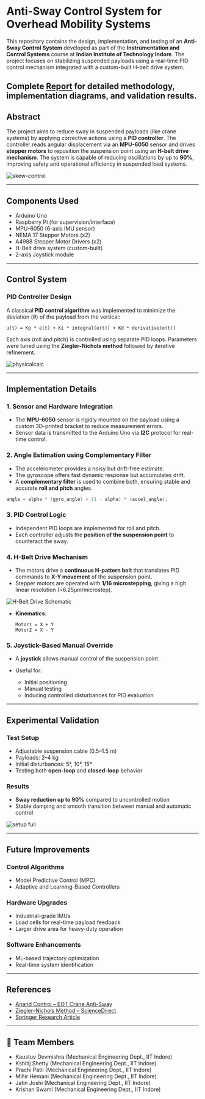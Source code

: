 #  Anti-Sway Control System for Overhead Mobility Systems

This repository contains the design, implementation, and testing of an **Anti-Sway Control System** developed as part of the **Instrumentation and Control Systems** course at **Indian Institute of Technology Indore**. The project focuses on stabilizing suspended payloads using a real-time PID control mechanism integrated with a custom-built H-belt drive system.

Complete [Report](https://github.com/kaustuv-d/Anti-Sway-Control-of-Overhead-Mobility-System/blob/main/Report-iit.pdf) for detailed methodology, implementation diagrams, and validation results.
---

## Abstract

The project aims to reduce sway in suspended payloads (like crane systems) by applying corrective actions using a **PID controller**. The controller reads angular displacement via an **MPU-6050** sensor and drives **stepper motors** to reposition the suspension point using an **H-belt drive mechanism**. The system is capable of reducing oscillations by up to **90%**, improving safety and operational efficiency in suspended load systems.


![skew-control](ct-sway-skew-control_resized.png)

---

## Components Used

* Arduino Uno
* Raspberry Pi (for supervision/interface)
* MPU-6050 (6-axis IMU sensor)
* NEMA 17 Stepper Motors (x2)
* A4988 Stepper Motor Drivers (x2)
* H-Belt drive system (custom-built)
* 2-axis Joystick module

---

## Control System

### PID Controller Design

A classical **PID control algorithm** was implemented to minimize the deviation ($\theta$) of the payload from the vertical:

```
u(t) = Kp * e(t) + Ki * integral(e(t)) + Kd * derivative(e(t))
```

Each axis (roll and pitch) is controlled using separate PID loops. Parameters were tuned using the **Ziegler-Nichols method** followed by iterative refinement.

![physicalcalc](math-schematic.png)

---

## Implementation Details

### 1. Sensor and Hardware Integration

* The **MPU-6050** sensor is rigidly mounted on the payload using a custom 3D-printed bracket to reduce measurement errors.
* Sensor data is transmitted to the Arduino Uno via **I2C** protocol for real-time control.


### 2. Angle Estimation using Complementary Filter

* The accelerometer provides a noisy but drift-free estimate.
* The gyroscope offers fast dynamic response but accumulates drift.
* A **complementary filter** is used to combine both, ensuring stable and accurate **roll and pitch** angles.

```c
angle = alpha * (gyro_angle) + (1 - alpha) * (accel_angle);
```

### 3. PID Control Logic

* Independent PID loops are implemented for roll and pitch.
* Each controller adjusts the **position of the suspension point** to counteract the sway.

### 4. H-Belt Drive Mechanism

* The motors drive a **continuous H-pattern belt** that translates PID commands to **X-Y movement** of the suspension point.
* Stepper motors are operated with **1/16 microstepping**, giving a high linear resolution (\~6.25µm/microstep).

![H-Belt Drive Schematic](H-belt-mechanism.png)

* **Kinematics**:

  ```
  Motor1 = X + Y
  Motor2 = X - Y
  ```

### 5. Joystick-Based Manual Override

* A **joystick** allows manual control of the suspension point.
* Useful for:

  * Initial positioning
  * Manual testing
  * Inducing controlled disturbances for PID evaluation

---

## Experimental Validation

### Test Setup

* Adjustable suspension cable (0.5–1.5 m)
* Payloads: 2–4 kg
* Initial disturbances: 5°, 10°, 15°
* Testing both **open-loop** and **closed-loop** behavior

### Results

* **Sway reduction up to 90%** compared to uncontrolled motion
* Stable damping and smooth transition between manual and automatic control

![setup full](Overall-Setup-payload.png)

---

## Future Improvements

### Control Algorithms

* Model Predictive Control (MPC)
* Adaptive and Learning-Based Controllers

### Hardware Upgrades

* Industrial-grade IMUs
* Load cells for real-time payload feedback
* Larger drive area for heavy-duty operation

### Software Enhancements

* ML-based trajectory optimization
* Real-time system identification

---

## References

* [Anand Control – EOT Crane Anti-Sway](https://www.anandcontrol.in/blog/eot_crane_anti_sway_control.html)
* [Ziegler–Nichols Method – ScienceDirect](https://www.sciencedirect.com/topics/computer-science/ziegler-nichols-method)
* [Springer Research Article](https://link.springer.com/article/10.1007/s42452-021-04793-0)

---

## 👥 Team Members

* Kaustuv Devmishra (Mechanical Engineering Dept., IIT Indore)
* Kshitij Shetty (Mechanical Engineering Dept., IIT Indore)
* Prachi Patil (Mechanical Engineering Dept., IIT Indore)
* Mihir Hemani (Mechanical Engineering Dept., IIT Indore)
* Jatin Joshi (Mechanical Engineering Dept., IIT Indore)
* Krishan Swami (Mechanical Engineering Dept., IIT Indore)
